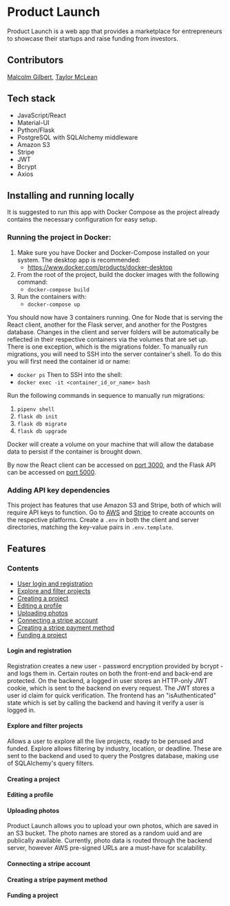 # Product Launch

Product Launch is a web app that provides a marketplace for entrepreneurs to showcase their startups and raise funding from investors.

## Contributors

[Malcolm Gilbert](https://github.com/MalcolmAG), [Taylor McLean](https://github.com/tmclean15)

## Tech stack

- JavaScript/React
- Material-UI
- Python/Flask
- PostgreSQL with SQLAlchemy middleware
- Amazon S3
- Stripe
- JWT
- Bcrypt
- Axios

## Installing and running locally

It is suggested to run this app with Docker Compose as the project already contains the necessary configuration
for easy setup.

### Running the project in Docker:

1. Make sure you have Docker and Docker-Compose installed on your system. The desktop app is recommended:
   - https://www.docker.com/products/docker-desktop
2. From the root of the project, build the docker images with the following command:
   - `docker-compose build`
3. Run the containers with:
   - `docker-compose up`

You should now have 3 containers running. One for Node that is serving the React client, another for the Flask server, and another for the Postgres database. Changes in the client and server folders will be automatically be reflected in their respective containers via the volumes that are set up. There is one exception, which is the migrations folder. To manually run migrations, you will need to SSH into the server container's shell. To do this you will first need the container id or name:

- `docker ps`
  Then to SSH into the shell:
- `docker exec -it <container_id_or_name> bash`

Run the following commands in sequence to manually run migrations:

1.  `pipenv shell`
2.  `flask db init`
3.  `flask db migrate`
4.  `flask db upgrade`

Docker will create a volume on your machine that will allow the database data to persist if the container is brought down.

By now the React client can be accessed on [port 3000](http://localhost:3000), and the Flask API can be accessed on [port 5000](http://localhost:5000).

### Adding API key dependencies

This project has features that use Amazon S3 and Stripe, both of which will require API keys to function. Go to [AWS](https://aws.amazon.com/) and [Stripe](https://stripe.com/) to create accounts on the respective platforms. Create a `.env` in both the client and server directories, matching the key-value pairs in `.env.template`.

## Features

### Contents

- [User login and registration](####Login-and-registration)
- [Explore and filter projects](####Explore-and-filter-projects)
- [Creating a project](####Creating-a-project)
- [Editing a profile](####Editing-a-profile)
- [Uploading photos](####Uploading-photos)
- [Connecting a stripe account](####Connecting-a-stripe-account)
- [Creating a stripe payment method](####Creating-a-stripe-payment-method)
- [Funding a project](####Funding-a-project)

#### Login and registration

Registration creates a new user - password encryption provided by bcrypt - and logs them in. Certain routes on both the front-end and back-end are protected. On the backend, a logged in user stores an HTTP-only JWT cookie, which is sent to the backend on every request. The JWT stores a user id claim for quick verification. The frontend has an "isAuthenticated" state which is set by calling the backend and having it verify a user is logged in. 

#### Explore and filter projects

Allows a user to explore all the live projects, ready to be perused and funded. Explore allows filtering by industry, location, or deadline. These are sent to the backend and used to query the Postgres database, making use of SQLAlchemy's query filters. 

#### Creating a project

<!-- Content -->

#### Editing a profile

<!-- Content -->

#### Uploading photos

Product Launch allows you to upload your own photos, which are saved in an S3 bucket. The photo names are stored as a random uuid and are publically available. Currently, photo data is routed through the backend server, however AWS pre-signed URLs are a must-have for scalability.  

#### Connecting a stripe account

<!-- Content -->

#### Creating a stripe payment method

<!-- Content -->

#### Funding a project

<!-- Content -->
